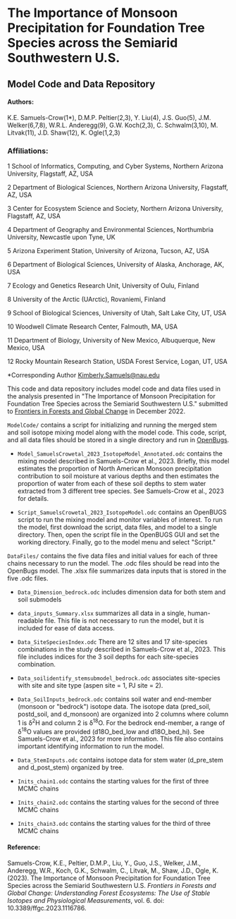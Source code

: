 # The Importance of Monsoon Precipitation for Foundation Tree Species across the Semiarid Southwestern U.S.

## Model Code and Data Repository

#### Authors:

K.E. Samuels-Crow(1\*), D.M.P. Peltier(2,3), Y. Liu(4), J.S. Guo(5),
J.M. Welker(6,7,8), W.R.L. Anderegg(9), G.W. Koch(2,3), C.
Schwalm(3,10), M. Litvak(11), J.D. Shaw(12), K. Ogle(1,2,3)

### Affiliations:

1 School of Informatics, Computing, and Cyber Systems, Northern Arizona
University, Flagstaff, AZ, USA

2 Department of Biological Sciences, Northern Arizona University,
Flagstaff, AZ, USA

3 Center for Ecosystem Science and Society, Northern Arizona University,
Flagstaff, AZ, USA

4 Department of Geography and Environmental Sciences, Northumbria
University, Newcastle upon Tyne, UK

5 Arizona Experiment Station, University of Arizona, Tucson, AZ, USA

6 Department of Biological Sciences, University of Alaska, Anchorage,
AK, USA

7 Ecology and Genetics Research Unit, University of Oulu, Finland

8 University of the Arctic (UArctic), Rovaniemi, Finland

9 School of Biological Sciences, University of Utah, Salt Lake City, UT,
USA

10 Woodwell Climate Research Center, Falmouth, MA, USA

11 Department of Biology, University of New Mexico, Albuquerque, New
Mexico, USA

12 Rocky Mountain Research Station, USDA Forest Service, Logan, UT, USA

\*Corresponding Author
[Kimberly.Samuels\@nau.edu](mailto:Kimberly.Samuels@nau.edu)

This code and data repository includes model code and data files used in
the analysis presented in "The Importance of Monsoon Precipitation for
Foundation Tree Species across the Semiarid Southwestern U.S." submitted
to [Frontiers in Forests and Global
Change](https://www.frontiersin.org/journals/forests-and-global-change)
in December 2022.

`ModelCode/` contains a script for initializing and running the merged
stem and soil isotope mixing model along with the model code. This code,
script, and all data files should be stored in a single directory and
run in
[OpenBugs](https://www.mrc-bsu.cam.ac.uk/software/bugs/openbugs/).

-   `Model_SamuelsCrowetal_2023_IsotopeModel_Annotated.odc` contains the mixing model described in Samuels-Crow et al., 2023. Briefly, this model estimates the proportion of North American Monsoon precipitation contribution to soil moisture at various depths and then estimates the proportion of water from each of these soil depths to stem water extracted from 3 different tree species. See Samuels-Crow et al., 2023 for details.

-   `Script_SamuelsCrowetal_2023_IsotopeModel.odc` contains an OpenBUGS script to run the mixing model and monitor variables of interest. To run the model, first download the script, data files, and model to a single directory. Then, open the script file in the OpenBUGS GUI and set the working directory. Finally, go to the model menu and select "Script."

`DataFiles/` contains the five data files and initial values for each of three chains necessary to run the
model. The .odc files should be read into the OpenBugs model. The
.xlsx file summarizes data inputs that is stored in the five .odc files.

-   `Data_Dimension_bedrock.odc` includes dimension data for both stem and soil submodels

-   `data_inputs_Summary.xlsx` summarizes all data in a single,
    human-readable file. This file is not necessary to run the model, but it is included for ease of data access.

-   `Data_SiteSpeciesIndex.odc` There are 12 sites and 17 site-species combinations in the study described in Samuels-Crow et al., 2023. This file includes indices for the 3 soil depths for each site-species combination.

-   `Data_soilidentify_stemsubmodel_bedrock.odc` associates site-species with site and site type (aspen site = 1, PJ site = 2).

-   `Data_SoilInputs_bedrock.odc` contains soil water and end-member (monsoon or "bedrock") isotope data. The isotope data (pred_soil, postd_soil, and d_monsoon) are organized into 2 columns where column 1 is  &delta;<sup>2</sup>H and column 2 is  &delta;<sup>18</sup>O. For the bedrock end-member, a range of  &delta;<sup>18</sup>O values are provided (d18O_bed_low and d18O_bed_hi). See Samuels-Crow et al., 2023 for more information. This file also contains important identifying information to run the model.

-   `Data_StemInputs.odc` contains isotope data for stem water (d_pre_stem and d_post_stem) organized by tree.

-   `Inits_chain1.odc` contains the starting values for the first of
    three MCMC chains

-   `Inits_chain2.odc` contains the starting values for the second of
    three MCMC chains

-   `Inits_chain3.odc` contains the starting values for the third of
    three MCMC chains
    
#### Reference:

Samuels-Crow, K.E., Peltier, D.M.P., Liu, Y., Guo, J.S., Welker, J.M., Anderegg, W.R., Koch, G.K., Schwalm, C., Litvak, M., Shaw, J.D., Ogle, K. (2023). The Importance of Monsoon Precipitation for Foundation Tree Species across the Semiarid Southwestern U.S. *Frontiers in Forests and Global Change: Understanding Forest Ecosystems: The Use of Stable Isotopes and Physiological Measurements*, vol. 6. doi: 10.3389/ffgc.2023.1116786.
